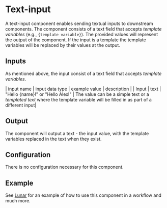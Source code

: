 
# Text-input
A text-input component enables sending textual inputs to downstream components. The component consists of a text field that accepts _template variables_ (e.g., `{template variable}`). The provided values will represent the output of the component. If the input is a template the template variables will be replaced by their values at the output.

## Inputs
As mentioned above, the input consist of a text field that accepts _template variables_.

| input name | input data type | example value   | description |
| Input      | text            | "Hello {name}!" or "Hello Alex!" | The value can be a simple text or a _templated text_ where the template variable will be filled in as part of a different input|

## Output

The component will output a text - the input value, with the template variables replaced in the text when they exist.

## Configuration
There is no configuration necessary for this component.

## Example

See [Lunar](lunar.lunarbase.ai) for an example of how to use this component in a workflow and much more.
